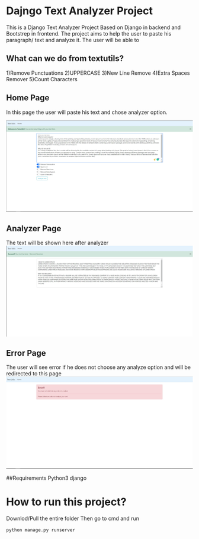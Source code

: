 # Dajngo Text Analyzer Project


This is a Django Text Analyzer Project Based on Django in backend and Bootstrep in frontend. The project aims to help the user to paste his paragraph/ text and 
analyze it. The user will be able to 

## What can we do from textutils?


1)Remove Punctuations
2)UPPERCASE
3)New Line Remove
4)Extra Spaces Remover
5)Count Characters


## Home Page
In this page the user will paste his text and chose analyzer option.

<img src="images/home.jpg" >

## Analyzer Page
The text will be shown here after analyzer
<img src="images/analyze.jpg" >

## Error Page
The user will see error if he does not choose any analyze option and will be redirected to this page
<img src="images/error.jpg" >


##Requirements
Python3 
django

# How to run this project?
Downlod/Pull the entire folder
Then go to cmd and run

```
python manage.py runserver

```




